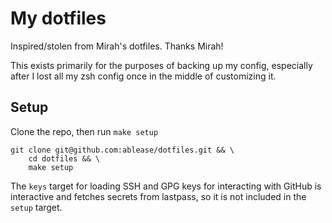 # My dotfiles

Inspired/stolen from Mirah's dotfiles. Thanks Mirah!

This exists primarily for the purposes of backing up my config, especially after I lost all my zsh config once in the middle of customizing it.

## Setup

Clone the repo, then run `make setup`
```
git clone git@github.com:ablease/dotfiles.git && \
    cd dotfiles && \
    make setup
```

The `keys` target for loading SSH and GPG keys for interacting with GitHub is interactive and fetches secrets from lastpass, so it is not included in the `setup` target.
